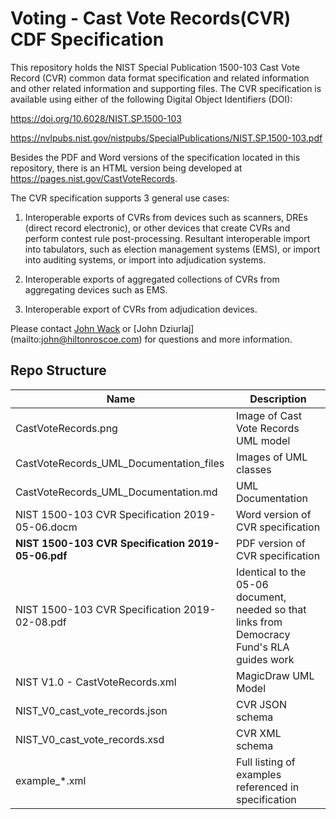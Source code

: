 # Voting - Cast Vote Records(CVR) CDF Specification

This repository holds the NIST Special Publication 1500-103 Cast Vote Record (CVR) common data format specification and related information and other related information and supporting files. The CVR specification is available using either of the following Digital Object Identifiers (DOI):

https://doi.org/10.6028/NIST.SP.1500-103

https://nvlpubs.nist.gov/nistpubs/SpecialPublications/NIST.SP.1500-103.pdf


Besides the PDF and Word versions of the specification located in this repository, there is an HTML version being developed at https://pages.nist.gov/CastVoteRecords.

The CVR specification supports 3 general use cases:

1. Interoperable exports of CVRs from devices such as scanners, DREs (direct record electronic), or other devices that create CVRs and perform contest rule post-processing. Resultant interoperable import into tabulators, such as election management systems (EMS), or import into auditing systems, or import into adjudication systems.

2. Interoperable exports of aggregated collections of CVRs from aggregating devices such as EMS.

3. Interoperable export of CVRs from adjudication devices.


Please contact [John Wack](mailto:john.wack@nist.gov) or [John Dziurlaj] (mailto:john@hiltonroscoe.com) for questions and more information.

## Repo Structure

|Name     |Description                                         |
|---------|----------------------------------------------------|
|CastVoteRecords.png|Image of Cast Vote Records UML model          |
|CastVoteRecords_UML_Documentation_files|Images of UML classes|
|CastVoteRecords_UML_Documentation.md|UML Documentation        |
|NIST 1500-103 CVR Specification 2019-05-06.docm|Word version of CVR specification|
|**NIST 1500-103 CVR Specification 2019-05-06.pdf**|PDF version of CVR specification|
|NIST 1500-103 CVR Specification 2019-02-08.pdf|Identical to the 05-06 document, needed so that links from Democracy Fund's RLA guides work|
|NIST V1.0 - CastVoteRecords.xml|MagicDraw UML Model           |
|NIST_V0_cast_vote_records.json|CVR JSON schema                    |
|NIST_V0_cast_vote_records.xsd|CVR XML schema                      |
|example_*.xml|Full listing of examples referenced in specification|
